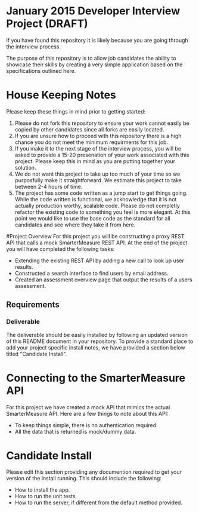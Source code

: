 # January 2015 Developer Interview Project (DRAFT)

If you have found this repository it is likely because you are going through the interview process.  

The purpose of this repository is to allow job candidates the ability to showcase their skills by creating a very simple application based on the specifications outlined here.  

# House Keeping Notes
Please keep these things in mind prior to getting started:

1. Please do not fork this repository to ensure your work cannot easily be copied by other candidates since all forks are easily located.
2. If you are unsure how to proceed with this repository there is a high chance you do not meet the minimum requirments for this job.  
3. If you make it to the next stage of the interview process, you will be asked to provide a 15-20 presenation of your work associated with this project.  Please keep this in mind as you are putting together your solution.
4. We do not want this project to take up too much of your time so we purposfully make it straightforward.  We estimate this project to take between 2-4 hours of time.
5. The project has some code written as a jump start to get things going.  While the code written is functional, we acknowledge that it is not actually production worthy, scalable code.  Please do not completly refactor the existing code to something you feel is more elegant.  At this point we would like to use the base code as the standard for all candidates and see where they take it from here.

#Project Overview
For this project you will be constructing a proxy REST API that calls a mock SmarterMeasure REST API.  At the end of the project you will have completed the following tasks:

* Extending the existing REST API by adding a new call to look up user results.
* Constructed a search interface to find users by email address.
* Created an assessment overview page that output the results of a users assessment.

## Requirements

### Deliverable
The deliverable should be easily installed by following an updated version of this README document in your repository.  To provide a standard place to add your project specific install notes, we have provided a section below titled "Candidate Install".

# Connecting to the SmarterMeasure API
For this project we have created a mock API that mimics the actual SmarterMeasure API.  Here are a few things to note about this API:

* To keep things simple, there is no authentication required.
* All the data that is returned is mock/dummy data.


# Candidate Install
Please edit this section providing any documention required to get your version of the install running.  This should include the following:

* How to install the app.
* How to run the unit tests.
* How to run the server, if different from the default method provided.
